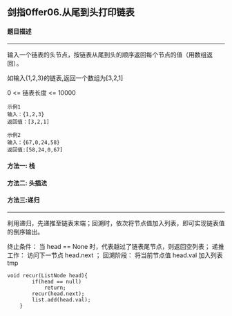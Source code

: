 ## 剑指0ffer06.从尾到头打印链表

#### 题目描述

---



输入一个链表的头节点，按链表从尾到头的顺序返回每个节点的值（用数组返回）。

如输入{1,2,3}的链表,返回一个数组为[3,2,1]

0 <= 链表长度 <= 10000

```
示例1
输入：{1,2,3}
返回值：[3,2,1]

示例2
输入：{67,0,24,58}
返回值:[58,24,0,67]
```

#### 方法一: 栈

#### 方法二: 头插法

#### 方法三:递归

---



利用递归，先递推至链表末端；回溯时，依次将节点值加入列表，即可实现链表值的倒序输出。

终止条件： 当 head == None 时，代表越过了链表尾节点，则返回空列表；
递推工作： 访问下一节点 head.next ；
回溯阶段： 将当前节点值 head.val 加入列表 tmp 

```
void recur(ListNode head){
        if(head == null)
            return;
        recur(head.next);
        list.add(head.val);   
    }
```
